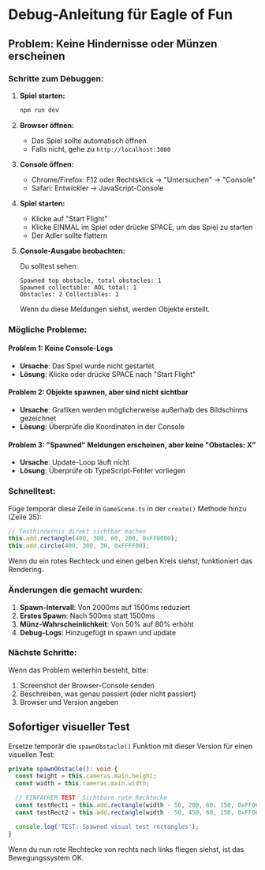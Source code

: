 # Debug-Anleitung für Eagle of Fun

## Problem: Keine Hindernisse oder Münzen erscheinen

### Schritte zum Debuggen:

1. **Spiel starten:**
   ```bash
   npm run dev
   ```

2. **Browser öffnen:**
   - Das Spiel sollte automatisch öffnen
   - Falls nicht, gehe zu `http://localhost:3000`

3. **Console öffnen:**
   - Chrome/Firefox: F12 oder Rechtsklick → "Untersuchen" → "Console"
   - Safari: Entwickler → JavaScript-Console

4. **Spiel starten:**
   - Klicke auf "Start Flight"
   - Klicke EINMAL im Spiel oder drücke SPACE, um das Spiel zu starten
   - Der Adler sollte flattern

5. **Console-Ausgabe beobachten:**

   Du solltest sehen:
   ```
   Spawned top obstacle, total obstacles: 1
   Spawned collectible: AOL total: 1
   Obstacles: 2 Collectibles: 1
   ```

   Wenn du diese Meldungen siehst, werden Objekte erstellt.

### Mögliche Probleme:

#### Problem 1: Keine Console-Logs
- **Ursache**: Das Spiel wurde nicht gestartet
- **Lösung**: Klicke oder drücke SPACE nach "Start Flight"

#### Problem 2: Objekte spawnen, aber sind nicht sichtbar
- **Ursache**: Grafiken werden möglicherweise außerhalb des Bildschirms gezeichnet
- **Lösung**: Überprüfe die Koordinaten in der Console

#### Problem 3: "Spawned" Meldungen erscheinen, aber keine "Obstacles: X"
- **Ursache**: Update-Loop läuft nicht
- **Lösung**: Überprüfe ob TypeScript-Fehler vorliegen

### Schnelltest:

Füge temporär diese Zeile in `GameScene.ts` in der `create()` Methode hinzu (Zeile 35):

```typescript
// Testhindernis direkt sichtbar machen
this.add.rectangle(400, 300, 60, 200, 0xFF0000);
this.add.circle(400, 300, 30, 0xFFFF00);
```

Wenn du ein rotes Rechteck und einen gelben Kreis siehst, funktioniert das Rendering.

### Änderungen die gemacht wurden:

1. **Spawn-Intervall**: Von 2000ms auf 1500ms reduziert
2. **Erstes Spawn**: Nach 500ms statt 1500ms
3. **Münz-Wahrscheinlichkeit**: Von 50% auf 80% erhöht
4. **Debug-Logs**: Hinzugefügt in spawn und update

### Nächste Schritte:

Wenn das Problem weiterhin besteht, bitte:
1. Screenshot der Browser-Console senden
2. Beschreiben, was genau passiert (oder nicht passiert)
3. Browser und Version angeben

## Sofortiger visueller Test

Ersetze temporär die `spawnObstacle()` Funktion mit dieser Version für einen visuellen Test:

```typescript
private spawnObstacle(): void {
  const height = this.cameras.main.height;
  const width = this.cameras.main.width;

  // EINFACHER TEST: Sichtbare rote Rechtecke
  const testRect1 = this.add.rectangle(width - 50, 200, 60, 150, 0xFF0000);
  const testRect2 = this.add.rectangle(width - 50, 450, 60, 150, 0xFF0000);

  console.log('TEST: Spawned visual test rectangles');
}
```

Wenn du nun rote Rechtecke von rechts nach links fliegen siehst, ist das Bewegungssystem OK.
